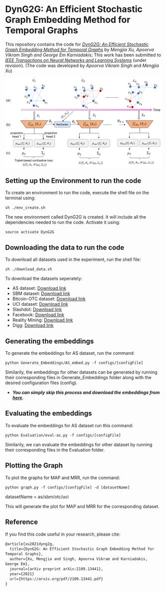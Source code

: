 # DynG2G: An Efficient Stochastic Graph Embedding Method for Temporal Graphs

This repository contains the code for [*DynG2G: An Efficient Stochastic Graph Embedding Method for Temporal Graphs*](https://arxiv.org/abs/2109.13441) by *Mengjia Xu, Apoorva Vikram Singh and George Em Karniadakis*; This work has been submitted to [*IEEE Transactions on Neural Networks and Learning Systems*](https://cis.ieee.org/publications/t-neural-networks-and-learning-systems) (under revision). (The code was developed by *Apoorva Vikram Singh* and *Mengjia Xu*)

<img src="workflow.png" align='center' alt="drawing" width="800"/>

## Setting up the Environment to run the code


To create an environment to run the code, execute the shell file on the terminal using:

```setup
sh ./env_create.sh
```

The new environment called DynG2G is created. It will include all the dependencies needed to run the code. Activate it using:

```activate
source activate DynG2G
```

## Downloading the data to run the code

To download all datasets used in the experiment, run the shell file:

```download
sh ./download_data.sh
```


To download the datasets seperately:

- AS dataset: [Download link](http://snap.stanford.edu/data/as-733.html)
- SBM dataset: [Download link](https://github.com/IBM/EvolveGCN/blob/master/data/sbm_50t_1000n_adj.csv.tar.gz)
- Bitcoin-OTC dataset: [Download link](http://snap.stanford.edu/data/soc-sign-bitcoin-otc.html)
- UCI dataset: [Download link](http://konect.cc/networks/opsahl-ucsocial/)
- Slashdot: [Download link]()
- Facebook: [Download link]()
- Reality Mining: [Download link]()
- Digg: [Download link]()

## Generating the embeddings

To generate the embeddings for AS dataset, run the command:

```train
python Generate_Embeddings/AS_embed.py -f configs/[configFile]
```

Similarily, the embeddings for other datasets can be generated by running their corresponding files in Generate_Embeddings folder along with the desired configuration files (config).

- ***You can simply skip this process and download the embeddings from [here](https://www.dropbox.com/s/nxrfjkwz5nczyrt/results.zip?dl=0).***

## Evaluating the embeddings

To evaluate the embeddings for AS dataset run this command:

```eval
python Evaluation/eval-as.py -f configs/[configFile]
```
Similarily, we can evaluate the embeddings for other dataset by running their corresponding files in the Evaluation folder.

## Plotting the Graph

To plot the graphs for MAP and MRR, run the command:

```plot
python graph.py -f configs/[configFile] -d [datasetName]
```
datasetName = as/sbm/otc/uci

This will generate the plot for MAP and MRR for the corresponding dataset.

## Reference
If you find this code useful in your research, please cite:
```
@article{xu2021dyng2g,
  title={DynG2G: An Efficient Stochastic Graph Embedding Method for Temporal Graphs},
  author={Xu, Mengjia and Singh, Apoorva Vikram and Karniadakis, George Em},
  journal={arXiv preprint arXiv:2109.13441},
  year={2021}
  url={https://arxiv.org/pdf/2109.13441.pdf}
}
```


